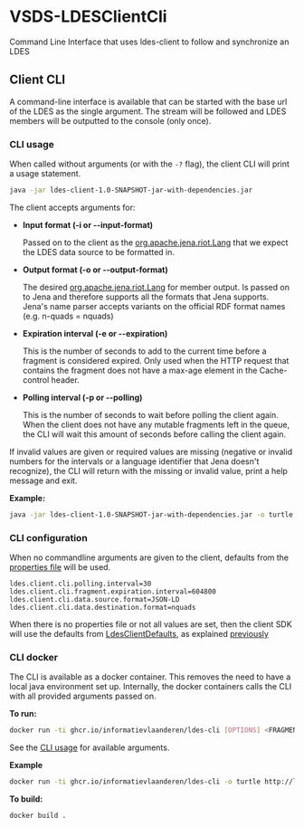 # VSDS-LDESClientCli
Command Line Interface that uses ldes-client to follow and synchronize an LDES


## Client CLI

A command-line interface is available that can be started with the base url of the LDES as the single argument.
The stream will be followed and LDES members will be outputted to the console (only once).


### CLI usage

When called without arguments (or with the `-?` flag), the client CLI will print a usage statement.

```bash
java -jar ldes-client-1.0-SNAPSHOT-jar-with-dependencies.jar
```

The client accepts arguments for:
- **Input format (-i or --input-format)**

  Passed on to the client as the [org.apache.jena.riot.Lang](https://jena.apache.org/documentation/javadoc/arq/org/apache/jena/riot/Lang.html) that we expect the LDES data source to be formatted in.
  
- **Output format (-o or --output-format)**

  The desired [org.apache.jena.riot.Lang](https://jena.apache.org/documentation/javadoc/arq/org/apache/jena/riot/Lang.html) for member output. Is passed on to Jena and therefore supports all the formats that Jena supports. Jena's name parser accepts variants on the official RDF format names (e.g. n-quads = nquads)

- **Expiration interval (-e or --expiration)**

  This is the number of seconds to add to the current time before a fragment is considered expired. Only used when the HTTP request that contains the fragment does not have a max-age element in the Cache-control header.
  
- **Polling interval (-p or --polling)**

  This is the number of seconds to wait before polling the client again. When the client does not have any mutable fragments left in the queue, the CLI will wait this amount of seconds before calling the client again.


If invalid values are given or required values are missing (negative or invalid numbers for the intervals or a language identifier that Jena doesn't recognize), the CLI will return with the missing or invalid value, print a help message and exit.

**Example:**

```bash
java -jar ldes-client-1.0-SNAPSHOT-jar-with-dependencies.jar -o turtle http://localhost:10101/ldes-test
```

### CLI configuration

When no commandline arguments are given to the client, defaults from the [properties file](src/main/resources/ldesclientcli.properties) will be used.

```properties
ldes.client.cli.polling.interval=30
ldes.client.cli.fragment.expiration.interval=604800
ldes.client.cli.data.source.format=JSON-LD
ldes.client.cli.data.destination.format=nquads
```
 
When there is no properties file or not all values are set, then the client SDK will use the defaults from [LdesClientDefaults](src/main/java/be/vlaanderen/informatievlaanderen/ldes/client/LdesClientDefaults.java), as explained [previously](#sdk-configuration)

### CLI docker

The CLI is available as a docker container. This removes the need to have a local java environment set up.
Internally, the docker containers calls the CLI with all provided arguments passed on.

**To run:**

```bash
docker run -ti ghcr.io/informatievlaanderen/ldes-cli [OPTIONS] <FRAGMENT URI>
```

See the [CLI usage](#cli-usage) for available arguments.

**Example**

```bash
docker run -ti ghcr.io/informatievlaanderen/ldes-cli -o turtle http://localhost:10101
```

**To build:**

```bash
docker build .
```
